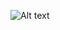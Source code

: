 ![Alt text](https://github.com/Muslehud77/Muslehud77/blob/main/Assets/Blue%20Liquid%20Art%20Design%20Gallery%20Intro%20Video%20(2).gif?raw=true)